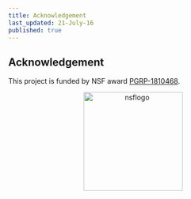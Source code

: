 ```yaml
---
title: Acknowledgement
last_updated: 21-July-16
published: true
---
```


## Acknowledgement

This project is funded by NSF award [PGRP-1810468](http://www.nsf.gov/awardsearch/showAward.do?AwardNumber=1810468).
<p align="center">
<img title="nsflogo" src="../plantsecretome/NSF_Logo.png" width="200"/>
</p>
